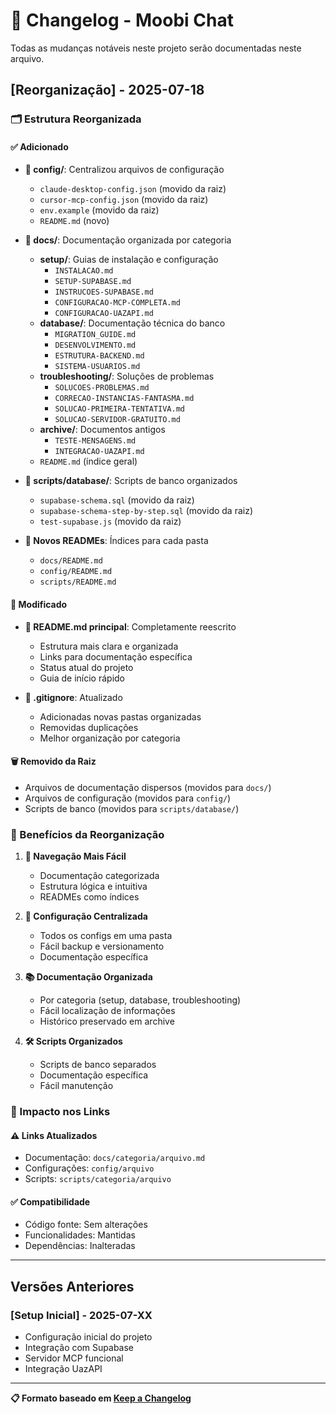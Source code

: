 # 📝 Changelog - Moobi Chat

Todas as mudanças notáveis neste projeto serão documentadas neste arquivo.

## [Reorganização] - 2025-07-18

### 🗂️ Estrutura Reorganizada

#### ✅ Adicionado
- **📂 config/**: Centralizou arquivos de configuração
  - `claude-desktop-config.json` (movido da raiz)
  - `cursor-mcp-config.json` (movido da raiz)
  - `env.example` (movido da raiz)
  - `README.md` (novo)

- **📂 docs/**: Documentação organizada por categoria
  - **setup/**: Guias de instalação e configuração
    - `INSTALACAO.md`
    - `SETUP-SUPABASE.md`
    - `INSTRUCOES-SUPABASE.md`
    - `CONFIGURACAO-MCP-COMPLETA.md`
    - `CONFIGURACAO-UAZAPI.md`
  - **database/**: Documentação técnica do banco
    - `MIGRATION_GUIDE.md`
    - `DESENVOLVIMENTO.md`
    - `ESTRUTURA-BACKEND.md`
    - `SISTEMA-USUARIOS.md`
  - **troubleshooting/**: Soluções de problemas
    - `SOLUCOES-PROBLEMAS.md`
    - `CORRECAO-INSTANCIAS-FANTASMA.md`
    - `SOLUCAO-PRIMEIRA-TENTATIVA.md`
    - `SOLUCAO-SERVIDOR-GRATUITO.md`
  - **archive/**: Documentos antigos
    - `TESTE-MENSAGENS.md`
    - `INTEGRACAO-UAZAPI.md`
  - `README.md` (índice geral)

- **📂 scripts/database/**: Scripts de banco organizados
  - `supabase-schema.sql` (movido da raiz)
  - `supabase-schema-step-by-step.sql` (movido da raiz)
  - `test-supabase.js` (movido da raiz)

- **📄 Novos READMEs**: Índices para cada pasta
  - `docs/README.md`
  - `config/README.md`
  - `scripts/README.md`

#### 🔄 Modificado
- **📄 README.md principal**: Completamente reescrito
  - Estrutura mais clara e organizada
  - Links para documentação específica
  - Status atual do projeto
  - Guia de início rápido

- **📄 .gitignore**: Atualizado
  - Adicionadas novas pastas organizadas
  - Removidas duplicações
  - Melhor organização por categoria

#### 🗑️ Removido da Raiz
- Arquivos de documentação dispersos (movidos para `docs/`)
- Arquivos de configuração (movidos para `config/`)
- Scripts de banco (movidos para `scripts/database/`)

### 🎯 Benefícios da Reorganização

1. **📁 Navegação Mais Fácil**
   - Documentação categorizada
   - Estrutura lógica e intuitiva
   - READMEs como índices

2. **🔧 Configuração Centralizada**
   - Todos os configs em uma pasta
   - Fácil backup e versionamento
   - Documentação específica

3. **📚 Documentação Organizada**
   - Por categoria (setup, database, troubleshooting)
   - Fácil localização de informações
   - Histórico preservado em archive

4. **🛠️ Scripts Organizados**
   - Scripts de banco separados
   - Documentação específica
   - Fácil manutenção

### 🔗 Impacto nos Links

#### ⚠️ Links Atualizados
- Documentação: `docs/categoria/arquivo.md`
- Configurações: `config/arquivo`
- Scripts: `scripts/categoria/arquivo`

#### ✅ Compatibilidade
- Código fonte: Sem alterações
- Funcionalidades: Mantidas
- Dependências: Inalteradas

---

## Versões Anteriores

### [Setup Inicial] - 2025-07-XX
- Configuração inicial do projeto
- Integração com Supabase
- Servidor MCP funcional
- Integração UazAPI

---

**📋 Formato baseado em [Keep a Changelog](https://keepachangelog.com/)**